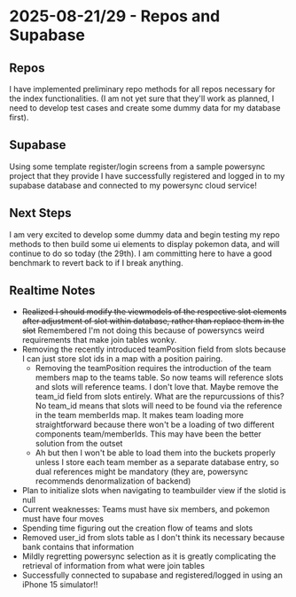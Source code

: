 # 2025-08-21/29 - Repos and Supabase

## Repos
I have implemented preliminary repo methods for all repos necessary for the index functionalities. (I am not yet sure that they'll work as planned, I need to develop test cases and create some dummy data for my database first).

## Supabase
Using some template register/login screens from a sample powersync project that they provide I have successfully registered and logged in to my supabase database and connected to my powersync cloud service!

## Next Steps
I am very excited to develop some dummy data and begin testing my repo methods to then build some ui elements to display pokemon data, and will continue to do so today (the 29th). I am committing here to have a good benchmark to revert back to if I break anything.

## Realtime Notes
- ~~Realized I should modify the viewmodels of the respective slot elements after adjustment of slot within database, rather than replace them in the slot~~ Remembered I'm not doing this because of powersyncs weird requirements that make join tables wonky.
- Removing the recently introduced teamPosition field from slots because I can just store slot ids in a map with a position pairing.
    - Removing the teamPosition requires the introduction of the team members map to the teams table. So now teams will reference slots and slots will reference teams. I don't love that. Maybe remove the team_id field from slots entirely. What are the repurcussions of this? No team_id means that slots will need to be found via the reference in the team memberIds map. It makes team loading more straightforward because there won't be a loading of two different components team/memberIds. This may have been the better solution from the outset
    - Ah but then I won't be able to load them into the buckets properly unless I store each team member as a separate database entry, so dual references might be mandatory (they are, powersync recommends denormalization of backend)
- Plan to initialize slots when navigating to teambuilder view if the slotid is null
- Current weaknesses: Teams must have six members, and pokemon must have four moves
- Spending time figuring out the creation flow of teams and slots
- Removed user_id from slots table as I don't think its necessary because bank contains that information
- Mildly regretting powersync selection as it is greatly complicating the retrieval of information from what were join tables
- Successfully connected to supabase and registered/logged in using an iPhone 15 simulator!!